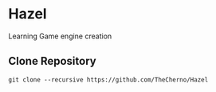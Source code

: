 # Hazel
Learning Game engine creation

## Clone Repository

`git clone --recursive https://github.com/TheCherno/Hazel`